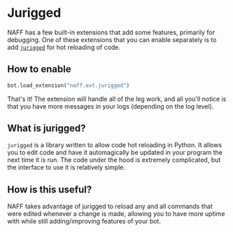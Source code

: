 # Jurigged

NAFF has a few built-in extensions that add some features, primarily for debugging. One of these extensions that you can enable separately is to add [`jurigged`](https://github.com/breuleux/jurigged) for hot reloading of code.

## How to enable

```py
bot.load_extension("naff.ext.jurigged")
```

That's it! The extension will handle all of the leg work, and all you'll notice is that you have more messages in your logs (depending on the log level).

## What is jurigged?

`jurigged` is a library written to allow code hot reloading in Python. It allows you to edit code and have it automagically be updated in your program the next time it is run. The code under the hood is extremely complicated, but the interface to use it is relatively simple.

## How is this useful?

NAFF takes advantage of jurigged to reload any and all commands that were edited whenever a change is made, allowing you to have more uptime with while still adding/improving features of your bot.